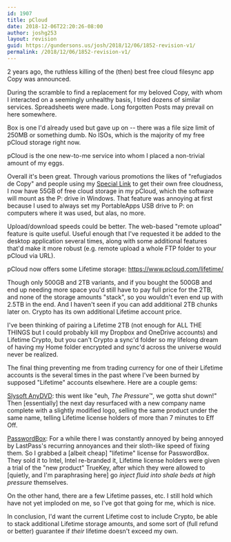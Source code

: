 ```yaml
---
id: 1907
title: pCloud
date: 2018-12-06T22:20:26-08:00
author: joshg253
layout: revision
guid: https://gundersons.us/josh/2018/12/06/1852-revision-v1/
permalink: /2018/12/06/1852-revision-v1/
---
```

2 years ago, the ruthless killing of the (then) best free cloud filesync app Copy was announced.

During the scramble to find a replacement for my beloved Copy, with whom I interacted on a seemingly unhealthy basis, I tried dozens of similar services. Spreadsheets were made. Long forgotten Posts may prevail on here somewhere.

Box is one I'd already used but gave up on -- there was a file size limit of 250MB or something dumb. No ISOs, which is the majority of my free pCloud storage right now.

pCloud is the one new-to-me service into whom I placed a non-trivial amount of my eggs.

Overall it's been great. Through various promotions the likes of "refugiados de Copy" and people using my <a href="https://my.pcloud.com/#page=register&amp;invite=WPhbZOszlak">Special Link</a> to get their own free cloudness, I now have 55GB of free cloud storage in my pCloud, which the software will mount as the P: drive in Windows. That feature was annoying at first because I used to always set my PortableApps USB drive to P: on computers where it was used, but alas, no more.

Upload/download speeds could be better. The web-based "remote upload" feature is quite useful. Useful enough that I've requested it be added to the desktop application several times, along with some additional features that'd make it more robust (e.g. remote upload a whole FTP folder to your pCloud via URL).

pCloud now offers some Lifetime storage: <a href="https://www.pcloud.com/lifetime/">https://www.pcloud.com/lifetime/</a>

Though only 500GB and 2TB variants, and if you bought the 500GB and end up needing more space you'd still have to pay full price for the 2TB, and none of the storage amounts "stack", so you wouldn't even end up with 2.5TB in the end. And I haven't seen if you can add additional 2TB chunks later on. Crypto has its own additional Lifetime account price.

I've been thinking of pairing a Lifetime 2TB (not enough for ALL THE THINGS but I could probably kill my Dropbox and OneDrive accounts) and Lifetime Crypto, but you can't Crypto a sync'd folder so my lifelong dream of having my Home folder encrypted and sync'd across the universe would never be realized.

The final thing preventing me from trading currency for one of their Lifetime accounts is the several times in the past where I've been burned by supposed "Lifetime" accounts elsewhere. Here are a couple gems:

<span style="text-decoration: underline;">Slysoft AnyDVD</span>: this went like "euh, <em>The Pressure</em>™, we gotta shut down!" Then [essentially] the next day resurfaced with a new company name complete with a slightly modified logo, selling the same product under the same name, telling Lifetime license holders of more than 7 minutes to Eff Off.

<span style="text-decoration: underline;">PasswordBox</span>: For a while there I was constantly annoyed by being annoyed by LastPass's recurring annoyances and their sloth-like speed of fixing them. So I grabbed a [albeit cheap] "lifetime" license for PasswordBox. They sold it to Intel, Intel re-branded it, Lifetime license holders were given a trial of the "new product" TrueKey, after which they were allowed to [quietly, and I'm paraphrasing here] go <em>inject fluid into shale beds at high pressure</em> themselves.

On the other hand, there are a few Lifetime passes, etc. I still hold which have not yet imploded on me, so I've got that going for me, which is nice.

In conclusion, I'd want the current Lifetime cost to include Crypto, be able to stack additional Lifetime storage amounts, and some sort of (full refund or better) guarantee if <em>their</em> lifetime doesn't exceed my own.